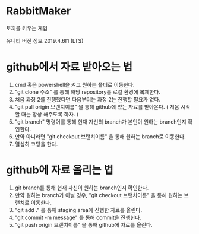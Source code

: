 # RabbitMaker

토끼를 키우는 게임

유니티 버전 정보 2019.4.6f1 (LTS)

# github에서 자료 받아오는 법

1. cmd 혹은 powershell을 켜고 원하는 폴더로 이동한다.
2. "git clone 주소" 를 통해 해당 repository를 로컬 환경에 복제한다.
3. 처음 과정 2를 진행했다면 다음부터는 과정 2는 진행할 필요가 없다.
4. "git pull origin 브랜치이름" 을 통해 github에 있는 자료를 받아온다. ( 처음 시작할 때는 항상 해주도록 하자. )
5. "git branch" 명령어를 통해 현재 자신의 branch가 본인이 원하는 branch인지 확인한다.
6. 만약 아니라면 "git checkout 브랜치이름" 을 통해 원하는 branch로 이동한다.
7. 열심히 코딩을 한다.

# github에 자료 올리는 법

1. git branch를 통해 현재 자신이 원하는 branch인지 확인한다.
2. 만약 원하는 branch가 아닐 경우, "git checkout 브랜치이름" 을 통해 원하는 브랜치로 이동한다.
3. "git add ." 를 통해 staging area에 진행한 자료를 올린다.
4. "git commit -m message" 를 통해 commit을 진행한다.
5. "git push origin 브랜치이름" 을 통해 github에 자료를 올린다.
